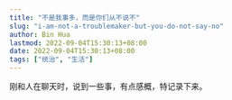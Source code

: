 ```yaml
---
title: "不是我事多，而是你们从不说不"
slug: "i-am-not-a-troublemaker-but-you-do-not-say-no"
author: Bin Hua
lastmod: 2022-09-04T15:30:13+08:00
date: 2022-09-04T15:30:13+08:00
tags: ["统治", "生活"]
---
```


刚和人在聊天时，说到一些事，有点感概，特记录下来。

